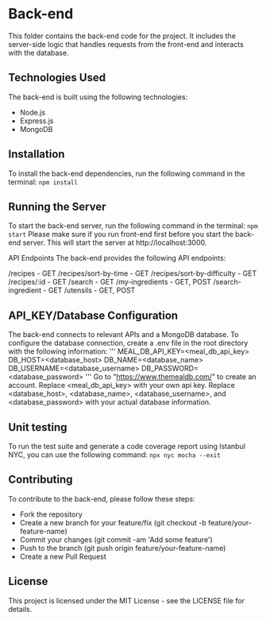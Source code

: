 # Back-end
This folder contains the back-end code for the project. It includes the server-side logic that handles requests from the front-end and interacts with the database.

## Technologies Used
The back-end is built using the following technologies:
- Node.js
- Express.js
- MongoDB

## Installation
To install the back-end dependencies, run the following command in the terminal:
`npm install`

## Running the Server
To start the back-end server, run the following command in the terminal:
`npm start`
Please make sure if you run front-end first before you start the back-end server.
This will start the server at http://localhost:3000.

API Endpoints
The back-end provides the following API endpoints:

/recipes - GET
/recipes/sort-by-time - GET
/recipes/sort-by-difficulty - GET
/recipes/:id - GET
/search - GET
/my-ingredients - GET, POST
/search-ingredient - GET
/utensils - GET, POST

## API_KEY/Database Configuration
The back-end connects to relevant APIs and a MongoDB database. To configure the database connection, create a .env file in the root directory with the following information:
'''
MEAL_DB_API_KEY=<meal_db_api_key>
DB_HOST=<database_host>
DB_NAME=<database_name>
DB_USERNAME=<database_username>
DB_PASSWORD=<database_password>
'''
Go to "https://www.themealdb.com/" to create an account.
Replace <meal_db_api_key> with your own api key.
Replace <database_host>, <database_name>, <database_username>, and <database_password> with your actual database information.

## Unit testing
To run the test suite and generate a code coverage report using Istanbul NYC, you can use the following command:
`npx nyc mocha --exit`

## Contributing
To contribute to the back-end, please follow these steps:

- Fork the repository
- Create a new branch for your feature/fix (git checkout -b feature/your-feature-name)
- Commit your changes (git commit -am 'Add some feature')
- Push to the branch (git push origin feature/your-feature-name)
- Create a new Pull Request

## License
This project is licensed under the MIT License - see the LICENSE file for details.